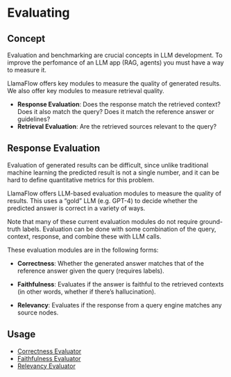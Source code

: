 # Evaluating

## Concept

Evaluation and benchmarking are crucial concepts in LLM development. To improve the perfomance of an LLM app (RAG, agents) you must have a way to measure it.

LlamaFlow offers key modules to measure the quality of generated results. We also offer key modules to measure retrieval quality.

- **Response Evaluation**: Does the response match the retrieved context? Does it also match the query? Does it match the reference answer or guidelines?
- **Retrieval Evaluation**: Are the retrieved sources relevant to the query?

## Response Evaluation

Evaluation of generated results can be difficult, since unlike traditional machine learning the predicted result is not a single number, and it can be hard to define quantitative metrics for this problem.

LlamaFlow offers LLM-based evaluation modules to measure the quality of results. This uses a “gold” LLM (e.g. GPT-4) to decide whether the predicted answer is correct in a variety of ways.

Note that many of these current evaluation modules do not require ground-truth labels. Evaluation can be done with some combination of the query, context, response, and combine these with LLM calls.

These evaluation modules are in the following forms:

- **Correctness**: Whether the generated answer matches that of the reference answer given the query (requires labels).

- **Faithfulness**: Evaluates if the answer is faithful to the retrieved contexts (in other words, whether if there’s hallucination).

- **Relevancy**: Evaluates if the response from a query engine matches any source nodes.

## Usage

- [Correctness Evaluator](./modules/correctness.md)
- [Faithfulness Evaluator](./modules/faithfulness.md)
- [Relevancy Evaluator](./modules/relevancy.md)

